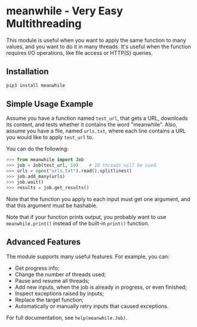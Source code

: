 # meanwhile - Very Easy Multithreading

This module is useful when you want to apply the same function to many values,
and you want to do it in many threads. It's useful when the function requires
I/O operations, like file access or HTTP(S) queries.

## Installation

```bash
pip3 install meanwhile
```

## Simple Usage Example

Assume you have a function named ```test_url```, that gets a URL, downloads
its content, and tests whether it contains the word "meanwhile". Also,
assume you have a file, named ```urls.txt```, where each line contains a URL
you would like to apply ```test_url``` to.

You can do the following:

```python
>>> from meanwhile import Job
>>> job = Job(test_url, 10)    # 10 threads will be used.
>>> urls = open("urls.txt").read().splitlines()
>>> job.add_many(urls)
>>> job.wait()
>>> results = job.get_results()
```

Note that the function you apply to each input must get one argument, and that
this argument must be hashable.

Note that if your function prints output, you probably want to use 
```meanwhile.print()``` instead of the built-in ```print()``` function.

## Advanced Features

The module supports many useful features. For example, you can:

* Get progress info;
* Change the number of threads used;
* Pause and resume all threads;
* Add new inputs, when the job is already in progress, or even finished;
* Inspect exceptions raised by inputs;
* Replace the target function;
* Automatically or manually retry inputs that caused exceptions.

For full documentation, see ```help(meanwhile.Job)```.
